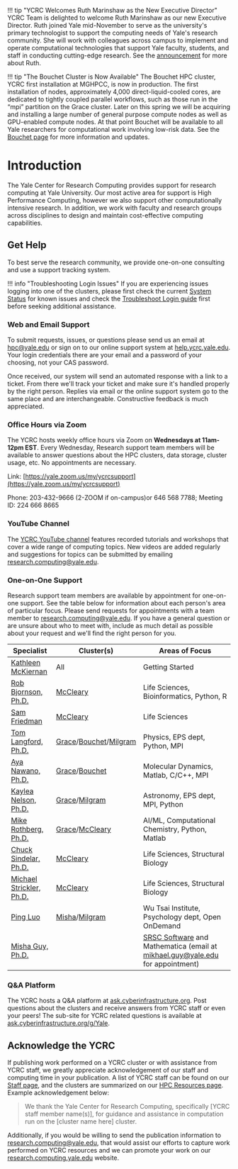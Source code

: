 
!!! tip "YCRC Welcomes Ruth Marinshaw as the New Executive Director"
    YCRC Team is delighted to welcome Ruth Marinshaw as our new Executive Director. Ruth joined Yale mid-November to serve as the university's primary technologist to support the computing needs of Yale's research community. She will work with colleagues across campus to implement and operate computational technologies that support Yale faculty, students, and staff in conducting cutting-edge research. See the [announcement](https://research.yale.edu/announcements/welcoming-ruth-marinshaw-executive-director-research-computing-technologies) for more about Ruth.

!!! tip "The Bouchet Cluster is Now Available"
    The Bouchet HPC cluster, YCRC first installation at MGHPCC, is now in production. The first installation of nodes, approximately 4,000 direct-liquid-cooled cores, are dedicated to tightly coupled parallel workflows, such as those run in the “mpi” partition on the Grace cluster. Later on this spring we will be acquiring and installing a large number of general purpose compute nodes as well as GPU-enabled compute nodes. At that point Bouchet will be available to all Yale researchers for computational work involving low-risk data. See the [Bouchet page](/clusters/bouchet) for more information and updates.



# Introduction

The Yale Center for Research Computing provides support for research computing at Yale University. Our most active area for support is High Performance Computing, however we also support other computationally intensive research.  In addition, we work with faculty and research groups across disciplines to design and maintain cost-effective computing capabilities.

## Get Help

To best serve the research community, we provide one-on-one consulting and use a support tracking system.

!!! info "Troubleshooting Login Issues"
    If you are experiencing issues logging into one of the clusters, please first check the current [System Status](http://research.computing.yale.edu/system-status) for known issues and check the [Troubleshoot Login guide](/clusters-at-yale/troubleshoot) first before seeking additional assistance.

### Web and Email Support

To submit requests, issues, or questions please send us an email at [hpc@yale.edu](mailto:hpc@yale.edu) or sign on to our online support system at [help.ycrc.yale.edu](https://help.ycrc.yale.edu). Your login credentials there are your email and a password of your choosing, not your CAS password.

Once received, our system will send an automated response with a link to a ticket. From there we'll track your ticket and make sure it's handled properly by the right person. Replies via email or the online support system go to the same place and are interchangeable. Constructive feedback is much appreciated.

### Office Hours via Zoom

The YCRC hosts weekly office hours via Zoom on **Wednesdays at 11am-12pm EST**. Every Wednesday, Research support team members will be available to answer questions about the HPC clusters, data storage, cluster usage, etc. No appointments are necessary.

Link: [https://yale.zoom.us/my/ycrcsupport](https://yale.zoom.us/my/ycrcsupport)

Phone: 203-432-9666 (2-ZOOM if on-campus)or 646 568 7788; Meeting ID: 224 666 8665

### YouTube Channel

The [YCRC YouTube channel](https://ycrc.yale.edu/youtube) features recorded tutorials and workshops that cover a wide range of computing topics.
New videos are added regularly and suggestions for topics can be submitted by emailing [research.computing@yale.edu](mailto:research.computing@yale.edu).

### One-on-One Support

Research support team members are available by appointment for one-on-one support.  See the table below for information about each person's area of particular focus.
Please send requests for appointments with a team member to [research.computing@yale.edu](mailto:research.computing@yale.edu).  If you have a general question or are unsure about who to meet with, 
include as much detail as possible about your request and we'll find the right person for you.

| Specialist | Cluster(s) | Areas of Focus |
| --- | --- | --- |
|[Kathleen McKiernan](https://research.computing.yale.edu/about/staff/kathleen-mckiernan)| All | Getting Started  | 
|[Rob Bjornson, Ph.D.](https://research.computing.yale.edu/about/leadership-team/robert-bjornson)|[McCleary](/clusters/mccleary) | Life Sciences, Bioinformatics, Python, R  |
|[Sam Friedman](https://research.computing.yale.edu/about/staff/sam-friedman)|[McCleary](/clusters/mccleary) | Life Sciences |
|[Tom Langford, Ph.D.](https://research.computing.yale.edu/about/research-scientists-staff/thomas-langford)|[Grace](/clusters/grace)/[Bouchet](/clusters/bouchet)/[Milgram](/clusters/milgram)| Physics, EPS dept, Python, MPI |
|[Aya Nawano, Ph.D.](https://research.computing.yale.edu/about/staff/aya-nawano)| [Grace](/clusters/grace)/[Bouchet](/clusters/bouchet) | Molecular Dynamics, Matlab, C/C++, MPI |
|[Kaylea Nelson, Ph.D.](https://research.computing.yale.edu/about/staff/kaylea-nelson)|[Grace](/clusters/grace)/[Milgram](/clusters/milgram)| Astronomy, EPS dept, MPI, Python  |
|[Mike Rothberg, Ph.D.](https://research.computing.yale.edu/about/staff/michael-rothberg)| [Grace](/clusters/grace)/[McCleary](/clusters/mccleary) | AI/ML, Computational Chemistry, Python, Matlab |
|[Chuck Sindelar, Ph.D.](https://research.computing.yale.edu/about/staff/charles-sindelar)|[McCleary](/clusters/mccleary) | Life Sciences, Structural Biology |
|[Michael Strickler, Ph.D.](https://research.computing.yale.edu/about/staff/michael-strickler)|[McCleary](/clusters/mccleary) | Life Sciences, Structural Biology |
|[Ping Luo](https://research.computing.yale.edu/about/staff/ping-luo)|[Misha](/clusters/misha)/[Milgram](/clusters/milgram)| Wu Tsai Institute, Psychology dept, Open OnDemand |
|[Misha Guy, Ph.D.](https://research.computing.yale.edu/about/staff/misha-guy)| | [SRSC Software](https://research.computing.yale.edu/services/science-research-software-core) and Mathematica (email at mikhael.guy@yale.edu for appointment) |


### Q&A Platform

The YCRC hosts a Q&A platform at [ask.cyberinfrastructure.org](http://ask.cyberinfrastructure.org). Post questions about the clusters and receive answers from YCRC staff or even your peers! The sub-site for YCRC related questions is available at [ask.cyberinfrastructure.org/g/Yale](https://ask.cyberinfrastructure.org/g/Yale).

## Acknowledge the YCRC

If publishing work performed on a YCRC cluster or with assistance from YCRC staff, we greatly appreciate acknowledgement of our staff and computing time in your publication. A list of YCRC staff can be found on our [Staff page](https://research.computing.yale.edu/about/staff), and the clusters are summarized on our [HPC Resources page](/clusters). Example acknowledgement below: 

> We thank the Yale Center for Research Computing, specifically [YCRC staff member name(s)], for guidance and assistance in computation run on the [cluster name here] cluster.

Additionally, if you would be willing to send the publication information to [research.computing@yale.edu](mailto:research.computing@yale.edu), that would assist our efforts to capture work performed on YCRC resources and we can promote your work on our [research.computing.yale.edu](https://research.computing.yale.edu) website.
